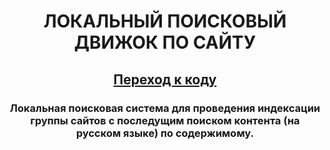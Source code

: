 <h1 align="center">ЛОКАЛЬНЫЙ ПОИСКОВЫЙ ДВИЖОК ПО САЙТУ</h1>
<h2 align="center"><a href="https://github.com/vadimsa3/searchengine/tree/master/src/main/java/searchengine" target="_blank">Переход к коду</a></h2>
<h3 align="center">Локальная поисковая система для проведения индексации группы сайтов с последущим поиском контента (на русском языке) по содержимому.</h3>
